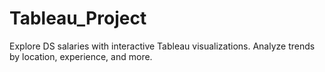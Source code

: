 # Tableau_Project
Explore DS salaries with interactive Tableau visualizations. Analyze trends by location, experience, and more.
